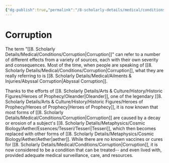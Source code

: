 ```yaml
---
{"dg-publish":true,"permalink":"/8-scholarly-details/medical/conditions/corruption/","noteIcon":""}
---
```


# Corruption

The term "[[8. Scholarly Details/Medical/Conditions/Corruption\|Corruption]]" can refer to a number of different effects from a variety of sources, each with their own severity and consequences. Most of the time, when people are speaking of [[8. Scholarly Details/Medical/Conditions/Corruption\|Corruption]], what they are really referring to is [[8. Scholarly Details/Medical/Ailments & Injuries/Abyssal Corruption\|Abyssal Corruption]]. 

Thanks to the efforts of [[8. Scholarly Details/Arts & Culture/History/Historic Figures/Heroes of Prophecy/Oleander\|Oleander]], one of the legendary [[8. Scholarly Details/Arts & Culture/History/Historic Figures/Heroes of Prophecy/Heroes of Prophecy\|Heroes of Prophecy]], it is now known that most forms of [[8. Scholarly Details/Medical/Conditions/Corruption\|Corruption]] are caused by a decay or erosion of a subject's [[8. Scholarly Details/Metaphysics/Cosmic Biology/Aether/Essences/Tesseri/Tesseri\|Tesseri]], which then becomes replaced with other forms of [[8. Scholarly Details/Metaphysics/Cosmic Biology/Aether/Aether\|aether]]. While there are no known vaccines or cures for [[8. Scholarly Details/Medical/Conditions/Corruption\|Corruption]], it is now considered to be a condition that can be treated-- and even lived with, provided adequate medical surveillance, care, and resources. 

